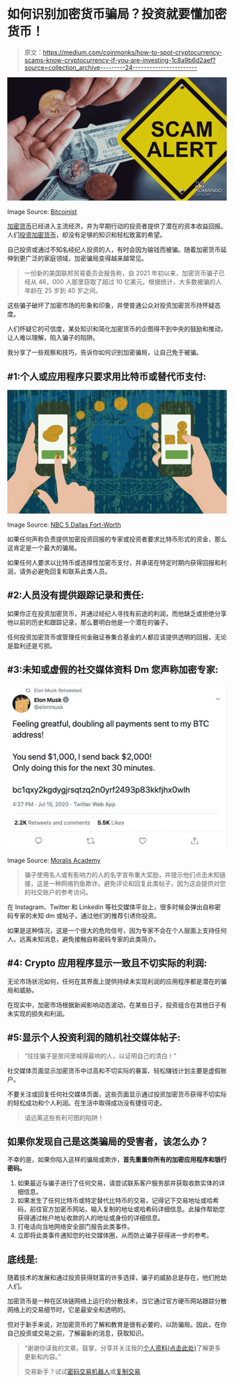 # 如何识别加密货币骗局？投资就要懂加密货币！

> 原文：<https://medium.com/coinmonks/how-to-spot-cryptocurrency-scams-know-cryptocurrency-if-you-are-investing-1c8a9b6d2aef?source=collection_archive---------24----------------------->

![](img/383bc9a0cebaa7a6cf0ed50af8460e4b.png)

Image Source: [Bitcoinist](https://bitcoinist.com/scam-victim-gets-back-bitcoin/)

[加密货币](/coinmonks/simple-way-to-understand-cryptocurrency-by-day-to-day-examples-9f3bb62f7c9c)已经进入主流经济，并为早期行动的投资者提供了潜在的资本收益回报。人们[投资加密货币](/coinmonks/successful-tips-to-research-and-invest-in-cryptocurrency-96ab2e18d057)，却没有足够的知识和轻松致富的希望。

自己投资或通过不知名经纪人投资的人，有时会因为输钱而被骗。随着加密货币延伸到更广泛的家庭领域，加密骗局变得越来越常见。

> 一份新的美国联邦贸易委员会报告称，自 2021 年初以来，加密货币骗子已经从 46，000 人那里窃取了超过 10 亿美元。根据统计，大多数被骗的人年龄在 25 岁到 40 岁之间。

这些骗子破坏了加密市场的形象和印象，并使普通公众对投资加密货币持怀疑态度。

人们怀疑它的可信度，某处知识和简化加密货币的企图得不到中央的鼓励和推动，让人难以理解，陷入骗子的陷阱。

我分享了一些观察和技巧，告诉你如何识别加密骗局，让自己免于被骗。

## #1:个人或应用程序只要求用比特币或替代币支付:

![](img/bf1d99cc5b9a22e0935a614438142619.png)

Image Source: [NBC 5 Dallas Fort-Worth](https://www.nbcdfw.com/news/local/plano-veteran-loses-220k-in-crypto-scam/2930440/)

如果任何声称负责提供加密投资回报的专家或投资者要求比特币形式的资金，那么这肯定是一个最大的骗局。

如果任何人要求以比特币或选择性加密币支付，并承诺在特定时期内获得回报和利润，请务必避免回复和联系此类人员。

## #2:人员没有提供跟踪记录和责任:

如果你正在投资加密货币，并通过经纪人寻找有前途的利润，而他缺乏或拒绝分享他以前的历史和跟踪记录，那么要明白他是一个潜在的骗子。

任何投资加密货币或管理任何金融证券集合基金的人都应该提供透明的回报，无论是盈利还是亏损。

## #3:未知或虚假的社交媒体资料 Dm 您声称加密专家:

![](img/368cf98f57db7aa4a58d9dcfe3bbc5a4.png)

Image Source: [Moralis Academy](https://academy.moralis.io/blog/how-to-recognize-crypto-and-bitcoin-scams)

> 骗子使用名人或有影响力的人的名字宣布重大奖励，并提示他们点击未知链接，这是一种网络钓鱼欺诈。避免评论和回复此类帖子，因为这会提供对您的社交账户的参考访问。

在 Instagram、Twitter 和 Linkedin 等社交媒体平台上，很多时候会弹出自称密码专家的未知 dm 或帖子，通过他们的推荐引诱你投资。

如果是这种情况，这是一个很大的危险信号，因为专家不会在个人层面上支持任何人。远离未知消息，避免接触自称密码专家的此类简介。

## #4: Crypto 应用程序显示一致且不切实际的利润:

无论市场状况如何，任何在其界面上提供持续未实现利润的应用程序都是潜在的骗局和威胁。

在现实中，加密市场根据新闻影响动态波动，在某些日子，投资组合在其他日子有未实现的损失和利润。

## #5:显示个人投资利润的随机社交媒体帖子:

> “往往骗子是房间里喊得最响的人，以证明自己的清白！”

社交媒体页面显示加密货币中过高和不切实际的暴富、轻松赚钱计划主要是虚假账户。

不要关注或回复任何社交媒体页面，这些页面显示通过投资加密货币获得不切实际的轻松成功和个人利润。在生活中取得成功没有捷径可走。

> 请远离这些有利可图的陷阱！

## 如果你发现自己是这类骗局的受害者，该怎么办？

不幸的是，如果你陷入这样的骗局或欺诈，**首先重置你所有的加密应用程序和银行密码。**

1.  如果最近与骗子进行了任何交易，请尝试联系客户服务部并获取收款实体的详细信息。
2.  如果发生了任何比特币或特定替代比特币的交易，记得记下交易地址或哈希码，前往官方加密币网站，输入复制的地址或哈希码详细信息。此操作帮助您获得通过帐户地址收款的人的地址或身份的详细信息。
3.  打电话向当地网络安全部门报告此类事件。
4.  立即将此类事件通知您的社交媒体圈，从而防止骗子获得进一步的参考。

## 底线是:

随着技术的发展和通过投资获得财富的许多选择，骗子的威胁总是存在，他们抢劫人们。

加密货币是一种在区块链网络上运行的分散技术，当它通过官方硬币网站跟踪分散网络上的交易细节时，它是最安全和透明的。

但对于新手来说，对加密货币的了解和教育是很有必要的，以防骗局。因此，在你自己投资或交易之前，了解最新的消息，获取知识。

> “谢谢你读我的文章。鼓掌，分享并关注我的[个人资料(点击此处)](/@barateprajwal25)了解更多更新和内容。”
> 
> 交易新手？试试[密码交易机器人](/coinmonks/crypto-trading-bot-c2ffce8acb2a)或[复制交易](/coinmonks/top-10-crypto-copy-trading-platforms-for-beginners-d0c37c7d698c)
